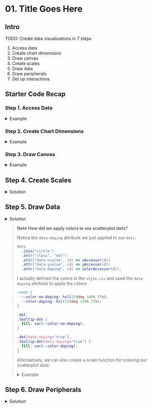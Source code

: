 # 01. Title Goes Here

## Intro

TODO: Create data visualizations in 7 steps

1. Access data
2. Create chart dimensions
3. Draw canvas
4. Create scales
5. Draw data
6. Draw peripherals
7. Set up interactions

## Starter Code Recap

### Step 1. Access Data

<details>
	<summary>Example</summary>

```js
//* Step 1. Access data
const dataset = await d3.json(
	"https://raw.githubusercontent.com/freeCodeCamp/ProjectReferenceData/master/cyclist-data.json"
);

const timeParser = d3.timeParse("%M:%S");
const yAccessor = (d) => timeParser(d.Time);
const xAccessor = (d) => d.Year;
const colorAccessor = (d) => Boolean(d.Doping);
```

</details>

### Step 2. Create Chart Dimensions

<details>
	<summary>Example</summary>

```js
//* Step 2. Create chart dimensions
const chartSize = Math.max(
	650,
	Math.min(window.innerWidth, window.innerHeight) * 0.8
);

let dimensions = {
	width: chartSize,
	height: chartSize,
	margin: {
		top: 75,
		right: 25,
		bottom: 50,
		left: 75,
	},
};

dimensions.boundedWidth =
	dimensions.width - dimensions.margin.right - dimensions.margin.left;
dimensions.boundedHeight =
	dimensions.height - dimensions.margin.top - dimensions.margin.bottom;
```

</details>

### Step 3. Draw Canvas

<details>
	<summary>Example</summary>

```js
//* Step 3. Draw canvas
const wrapper = d3
	.select("#wrapper")
	.append("svg")
	.attr("width", dimensions.width)
	.attr("height", dimensions.height);

const bounds = wrapper
	.append("g")
	.style(
		"transform",
		`translate(${dimensions.margin.left}px, ${dimensions.margin.top}px)`
	);
```

</details>

## Step 4. Create Scales

<details>
	<summary>Solution</summary>

```js
//* Step 4. Create scales
const xScale = d3
	.scaleLinear()
	//? Add a bit of "padding" to the x axis
	.domain([
		d3.min(dataset, (d) => d.Year - 1),
		d3.max(dataset, (d) => d.Year + 1),
	])
	.range([0, dimensions.boundedWidth]);

const yScale = d3
	.scaleTime()
	.domain(d3.extent(dataset, yAccessor))
	.range([0, dimensions.boundedHeight])
	.nice();
```

</details>

## Step 5. Draw Data

<details>
	<summary>Solution</summary>

```js
//* Step 5. Draw data
const dots = bounds.selectAll("circle").data(dataset);

dots
	.join("circle")
	.attr("class", "dot")
	.attr("data-xvalue", (d) => xAccessor(d))
	.attr("data-yvalue", (d) => yAccessor(d))
	.attr("data-doping", (d) => colorAccessor(d))
	.attr("cx", (d) => xScale(xAccessor(d)))
	.attr("cy", (d) => yScale(yAccessor(d)))
	.attr("r", 5);
```

</details>

> **Note** **How did we apply colors to our scatterplot dots?**
>
> Notice the `data-doping` attribute we just applied to our `dots`:
>
> ```js
> dots
> 	.join("circle")
> 	.attr("class", "dot")
> 	.attr("data-xvalue", (d) => xAccessor(d))
> 	.attr("data-yvalue", (d) => yAccessor(d))
> 	.attr("data-doping", (d) => colorAccessor(d));
> ```
>
> I actually defined the colors in the `style.css` and used the `data-doping` attribute to apply the colors:
>
> ```css
> :root {
> 	--color-no-doping: hsl(250deg 100% 75%);
> 	--color-doping: hsl(330deg 100% 75%);
> }
>
> .dot,
> .tooltip-dot {
> 	fill: var(--color-no-doping);
> }
>
> .dot[data-doping="true"],
> .tooltip-dot[data-doping="true"] {
> 	fill: var(--color-doping);
> }
> ```
>
> Alternatively, we can also create a scale function for coloring our scatterplot dots:
>
> <details>
> <summary>Example</summary>
>
> ```js
> // Create a colorScale function in step 4:
> const colorScale = d3
> 	.scaleOrdinal()
> 	.domain([true, false])
> 	.range(["hsl(330deg 100% 75%)", "hsl(250deg 100% 75%)"]); //["#FF80BF", "#9580FF"]
>
> // And then use it in step 5:
> dots
> 	.join("circle")
> 	.attr("class", "dot")
> 	.attr("cx", (d) => xScale(xAccessor(d)))
> 	.attr("cy", (d) => yScale(yAccessor(d)))
> 	.attr("fill", (d) => colorScale(colorAccessor(d)));
> ```
>
> </details>

## Step 6. Draw Peripherals

<details>
	<summary>Solution</summary>

```js
//* Step 6. Draw peripherals
const xAxisGenerator = d3.axisBottom().scale(xScale).tickFormat(d3.format(""));
const xAxis = bounds
	.append("g")
	.call(xAxisGenerator)
	.attr("id", "x-axis")
	.style("transform", `translateY(${dimensions.boundedHeight}px)`);

const yAxisGenerator = d3
	.axisLeft()
	.scale(yScale)
	.tickFormat(d3.timeFormat("%M:%S"));
const yAxis = bounds.append("g").call(yAxisGenerator).attr("id", "y-axis");
```

</details>
